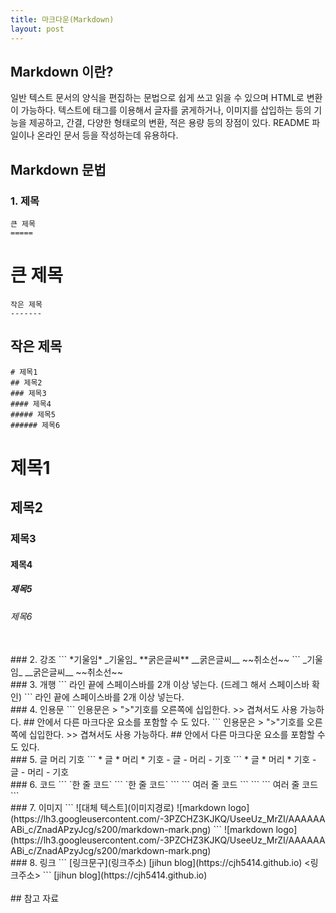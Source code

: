 ```yaml
---
title: 마크다운(Markdown)
layout: post
---
```


## Markdown 이란?
일반 텍스트 문서의 양식을 편집하는 문법으로 쉽게 쓰고 읽을 수 있으며 HTML로 변환이 가능하다. 텍스트에 태그를 이용해서 글자를 굵게하거나, 이미지를 삽입하는 등의 기능을 제공하고, 간결, 다양한 형태로의 변환, 적은 용량 등의 장점이 있다. README 파일이나 온라인 문서 등을 작성하는데 유용하다.

## Markdown 문법 
### 1. 제목
```
큰 제목
=====
```

큰 제목
=====
```
작은 제목
-------
```

작은 제목
-------
```
# 제목1
## 제목2
### 제목3
#### 제목4
##### 제목5
###### 제목6
```
# 제목1
## 제목2
### 제목3
#### 제목4
##### 제목5
###### 제목6
<br>
### 2. 강조
```
*기울임* _기울임_
**굵은글씨** __굵은글씨__
~~취소선~~
```
_기울임_  
__굵은글씨__  
~~취소선~~  
<br>
### 3. 개행
```
라인 끝에
스페이스바를  
2개 이상 넣는다.  
(드레그 해서 스페이스바 확인)
```
라인 끝에
스페이스바를  
2개 이상 넣는다.  
<br>
### 4. 인용문
```
인용문은  
> ">"기호를 오른쪽에 십입한다.
>> 겹쳐서도 사용 가능하다.  
## 안에서 다른 마크다운 요소를 포함할 수 도 있다.
```
인용문은  
> ">"기호를 오른쪽에 십입한다.
>> 겹쳐서도 사용 가능하다.
## 안에서 다른 마크다운 요소를 포함할 수 도 있다.

<br>
### 5. 글 머리 기호
```
* 글
* 머리
	* 기호
- 글
- 머리
	- 기호
```
* 글
* 머리
	* 기호
- 글
- 머리
	- 기호

<br>
### 6. 코드
```
`한 줄 코드`
```  
`한 줄 코드`
```
 ```
 여러
 줄
 코드
 ```
```
```
여러
줄
코드
```
<br>
### 7. 이미지
```
![대체 텍스트](이미지경로)
![markdown logo](https://lh3.googleusercontent.com/-3PZCHZ3KJKQ/UseeUz_MrZI/AAAAAAABi_c/ZnadAPzyJcg/s200/markdown-mark.png)
```
![markdown logo](https://lh3.googleusercontent.com/-3PZCHZ3KJKQ/UseeUz_MrZI/AAAAAAABi_c/ZnadAPzyJcg/s200/markdown-mark.png)
<br>
### 8. 링크
```
[링크문구](링크주소)
[jihun blog](https://cjh5414.github.io)
<링크주소>
<https://cjh5414.github.io>
```
[jihun blog](https://cjh5414.github.io)
<br>
<https://cjh5414.github.io>


<br>
## 참고 자료
<https://blog.kalkin7.com/2014/02/05/wordpress-markdown-quick-reference-for-koreans/>  
<https://wikidocs.net/1678><br>
<https://gist.github.com/ihoneymon/652be052a0727ad59601><br>
<https://sergeswin.com/1013>  

